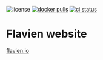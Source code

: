 ![license](https://badgen.net/github/license/flavien-perier/flavien-website)
[![docker pulls](https://badgen.net/docker/pulls/flavienperier/flavien-website)](https://hub.docker.com/r/flavienperier/flavien-website)
[![ci status](https://badgen.net/github/checks/flavien-perier/flavien-website)](https://github.com/flavien-perier/flavien-website)

# Flavien website

[flavien.io](https://www.flavien.io)
